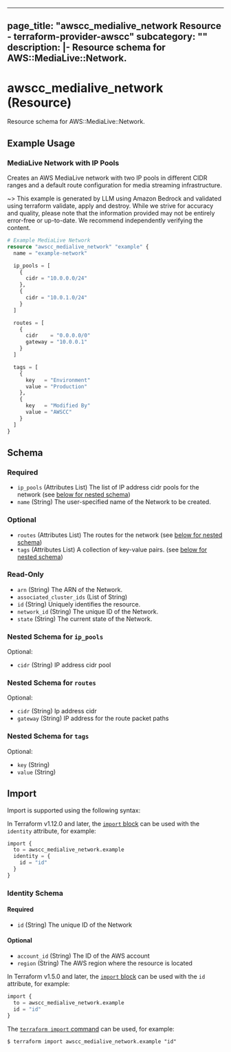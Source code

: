 
---
page_title: "awscc_medialive_network Resource - terraform-provider-awscc"
subcategory: ""
description: |-
  Resource schema for AWS::MediaLive::Network.
---

# awscc_medialive_network (Resource)

Resource schema for AWS::MediaLive::Network.

## Example Usage

### MediaLive Network with IP Pools

Creates an AWS MediaLive network with two IP pools in different CIDR ranges and a default route configuration for media streaming infrastructure.

~> This example is generated by LLM using Amazon Bedrock and validated using terraform validate, apply and destroy. While we strive for accuracy and quality, please note that the information provided may not be entirely error-free or up-to-date. We recommend independently verifying the content.

```terraform
# Example MediaLive Network
resource "awscc_medialive_network" "example" {
  name = "example-network"

  ip_pools = [
    {
      cidr = "10.0.0.0/24"
    },
    {
      cidr = "10.0.1.0/24"
    }
  ]

  routes = [
    {
      cidr    = "0.0.0.0/0"
      gateway = "10.0.0.1"
    }
  ]

  tags = [
    {
      key   = "Environment"
      value = "Production"
    },
    {
      key   = "Modified By"
      value = "AWSCC"
    }
  ]
}
```

<!-- schema generated by tfplugindocs -->
## Schema

### Required

- `ip_pools` (Attributes List) The list of IP address cidr pools for the network (see [below for nested schema](#nestedatt--ip_pools))
- `name` (String) The user-specified name of the Network to be created.

### Optional

- `routes` (Attributes List) The routes for the network (see [below for nested schema](#nestedatt--routes))
- `tags` (Attributes List) A collection of key-value pairs. (see [below for nested schema](#nestedatt--tags))

### Read-Only

- `arn` (String) The ARN of the Network.
- `associated_cluster_ids` (List of String)
- `id` (String) Uniquely identifies the resource.
- `network_id` (String) The unique ID of the Network.
- `state` (String) The current state of the Network.

<a id="nestedatt--ip_pools"></a>
### Nested Schema for `ip_pools`

Optional:

- `cidr` (String) IP address cidr pool


<a id="nestedatt--routes"></a>
### Nested Schema for `routes`

Optional:

- `cidr` (String) Ip address cidr
- `gateway` (String) IP address for the route packet paths


<a id="nestedatt--tags"></a>
### Nested Schema for `tags`

Optional:

- `key` (String)
- `value` (String)

## Import

Import is supported using the following syntax:

In Terraform v1.12.0 and later, the [`import` block](https://developer.hashicorp.com/terraform/language/import) can be used with the `identity` attribute, for example:

```terraform
import {
  to = awscc_medialive_network.example
  identity = {
    id = "id"
  }
}
```

<!-- schema generated by tfplugindocs -->
### Identity Schema

#### Required

- `id` (String) The unique ID of the Network

#### Optional

- `account_id` (String) The ID of the AWS account
- `region` (String) The AWS region where the resource is located

In Terraform v1.5.0 and later, the [`import` block](https://developer.hashicorp.com/terraform/language/import) can be used with the `id` attribute, for example:

```terraform
import {
  to = awscc_medialive_network.example
  id = "id"
}
```

The [`terraform import` command](https://developer.hashicorp.com/terraform/cli/commands/import) can be used, for example:

```shell
$ terraform import awscc_medialive_network.example "id"
```
